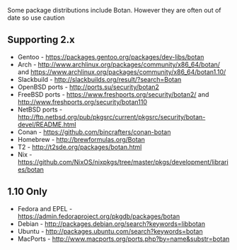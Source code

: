 Some package distributions include Botan. However they are often out of date so use caution

## Supporting 2.x ##

* Gentoo - https://packages.gentoo.org/packages/dev-libs/botan
* Arch - http://www.archlinux.org/packages/community/x86_64/botan/ and https://www.archlinux.org/packages/community/x86_64/botan1.10/
* Slackbuild - http://slackbuilds.org/result/?search=Botan
* OpenBSD ports - http://ports.su/security/botan2
* FreeBSD ports - https://www.freshports.org/security/botan2/ and http://www.freshports.org/security/botan110
* NetBSD ports - http://ftp.netbsd.org/pub/pkgsrc/current/pkgsrc/security/botan-devel/README.html
* Conan - https://github.com/bincrafters/conan-botan
* Homebrew - http://brewformulas.org/Botan
* T2 - http://t2sde.org/packages/botan.html
* Nix - https://github.com/NixOS/nixpkgs/tree/master/pkgs/development/libraries/botan

## 1.10 Only ##

* Fedora and EPEL - https://admin.fedoraproject.org/pkgdb/packages/botan
* Debian - http://packages.debian.org/search?keywords=libbotan
* Ubuntu - http://packages.ubuntu.com/search?keywords=botan
* MacPorts - http://www.macports.org/ports.php?by=name&substr=botan
